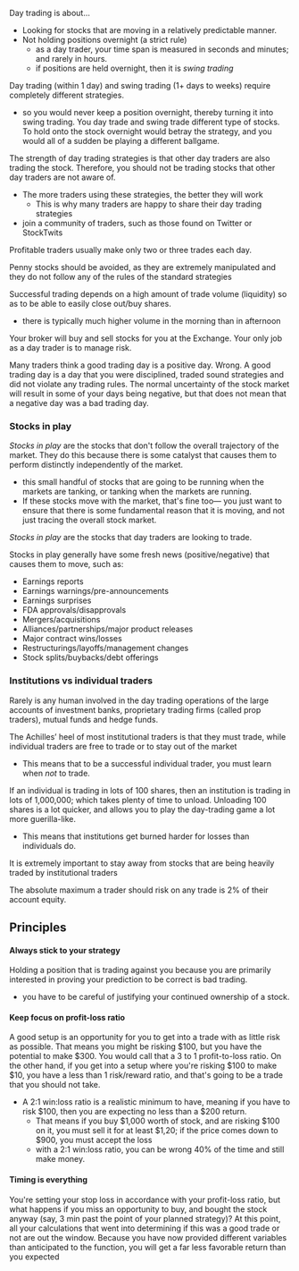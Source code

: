 
Day trading is about... 
- Looking for stocks that are moving in a relatively predictable manner. 
- Not holding positions overnight (a strict rule)
    - as a day trader, your time span is measured in seconds and minutes; and rarely in hours.
    - if positions are held overnight, then it is *swing trading*

Day trading (within 1 day) and swing trading (1+ days to weeks) require completely different strategies.
- so you would never keep a position overnight, thereby turning it into swing trading. You day trade and swing trade different type of stocks. To hold onto the stock overnight would betray the strategy, and you would all of a sudden be playing a different ballgame.

The strength of day trading strategies is that other day traders are also trading the stock. Therefore, you should not be trading stocks that other day traders are not aware of.
- The more traders using these strategies, the better they will work
    - This is why many traders are happy to share their day trading strategies
- join a community of traders, such as those found on Twitter or StockTwits

Profitable traders usually make only two or three trades each day.

Penny stocks should be avoided, as they are extremely manipulated and they do not follow any of the rules of the standard strategies

Successful trading depends on a high amount of trade volume (liquidity) so as to be able to easily close out/buy shares.
- there is typically much higher volume in the morning than in afternoon

Your broker will buy and sell stocks for you at the Exchange. Your only job as a day trader is to manage risk.

Many traders think a good trading day is a positive day. Wrong. A good trading day is a day that you were disciplined, traded sound strategies and did not violate any trading rules. The normal uncertainty of the stock market will result in some of your days being negative, but that does not mean that a negative day was a bad trading day.

### Stocks in play
*Stocks in play* are the stocks that don't follow the overall trajectory of the market. They do this because there is some catalyst that causes them to perform distinctly independently of the market.
- this small handful of stocks that are going to be running when the markets are tanking, or tanking when the markets are running.
- If these stocks move with the market, that's fine too— you just want to ensure that there is some fundamental reason that it is moving, and not just tracing the overall stock market.

*Stocks in play* are the stocks that day traders are looking to trade.

Stocks in play generally have some fresh news (positive/negative) that causes them to move, such as:
- Earnings reports
- Earnings warnings/pre-announcements
- Earnings surprises
- FDA approvals/disapprovals
- Mergers/acquisitions
- Alliances/partnerships/major product releases
- Major contract wins/losses
- Restructurings/layoffs/management changes
- Stock splits/buybacks/debt offerings

### Institutions vs individual traders
Rarely is any human involved in the day trading operations of the large accounts of investment banks, proprietary trading firms (called prop traders), mutual funds and hedge funds.

The Achilles’ heel of most institutional traders is that they must trade, while individual traders are free to trade or to stay out of the market
- This means that to be a successful individual trader, you must learn when *not* to trade.

If an individual is trading in lots of 100 shares, then an institution is trading in lots of 1,000,000; which takes plenty of time to unload. Unloading 100 shares is a lot quicker, and allows you to play the day-trading game a lot more guerilla-like.
- This means that institutions get burned harder for losses than individuals do.

It is extremely important to stay away from stocks that are being heavily traded by institutional traders

The absolute maximum a trader should risk on any trade is 2% of their account equity.

## Principles
#### Always stick to your strategy
Holding a position that is trading against you because you are primarily interested in proving your prediction to be correct is bad trading.
- you have to be careful of justifying your continued ownership of a stock.

#### Keep focus on profit-loss ratio
A good setup is an opportunity for you to get into a trade with as little risk as possible. That means you might be risking $100, but you have the potential to make $300. You would call that a 3 to 1 profit-to-loss ratio. On the other hand, if you get into a setup where you're risking $100 to make $10, you have a less than 1 risk/reward ratio, and that's going to be a trade that you should not take.
- A 2:1 win:loss ratio is a realistic minimum to have, meaning if you have to risk $100, then you are expecting no less than a $200 return.
    - That means if you buy $1,000 worth of stock, and are risking $100 on it, you must sell it for at least $1,20; if the price comes down to $900, you must accept the loss
    - with a 2:1 win:loss ratio, you can be wrong 40% of the time and still make money.

#### Timing is everything
You're setting your stop loss in accordance with your profit-loss ratio, but what happens if you miss an opportunity to buy, and bought the stock anyway (say, 3 min past the point of your planned strategy)? At this point, all your calculations that went into determining if this was a good trade or not are out the window. Because you have now provided different variables than anticipated to the function, you will get a far less favorable return than you expected
